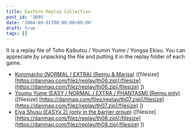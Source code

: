 ```yaml
---
title: Eastern Replay Collection
post_id: '3095'
date: '2004-09-01T00:00:00+09:00'
draft: true
tags: []
---
```


It is a replay file of Toho Kaibutsu / Youmiri Yume / Yongsa Ekisu. You can appreciate by unpacking the file and putting it in the replay folder of each game.

*   [Koromacho (NORMAL / EXTRA) (Reimu & Marisa)](/filez/replay/th06.zip) (\[filesize\] [https://danmaq.com/filez/replay/th06.zip\[/filesize](https://danmaq.com/filez/replay/th06.zip[/filesize) \])
*   [Youmu Yume (EASY / NORMAL / EXTRA / PHANTASM) (Reimu only)](/filez/replay/th07.zip) (\[filesize\] [https://danmaq.com/filez/replay/th07.zip\[/filesize](https://danmaq.com/filez/replay/th07.zip[/filesize) \])
*   [Eiya Shusu (EASYx 2) (only in the barrier group)](/filez/replay/th08.zip) (\[filesize\] [https://danmaq.com/filez/replay/th08.zip\[/filesize](https://danmaq.com/filez/replay/th08.zip[/filesize) \])
